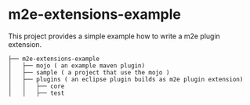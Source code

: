 # m2e-extensions-example

This project provides a simple example how to write a m2e plugin extension.


```
├── m2e-extensions-example
│   ├── mojo ( an example maven plugin)
│   ├── sample ( a project that use the mojo )
│   ├── plugins ( an eclipse plugin builds as m2e plugin extension)
│   │   ├── core 
│   │   ├── test
```
